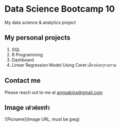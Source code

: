# Data Science Bootcamp 10
My data science &amp; analytics project

## My personal projects

1. SQL
2. R Programming
3. Dashboard
4. Linear Regression Model Using Caret เดี๋ยวค่อยๆรวบรวม

## Contact me
Please reach out to me at annpakjira@gmail.com

## Image เด่วค่อยทำ
![Picname](Image URL, must be jpeg)
